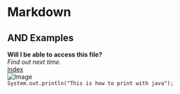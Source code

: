 # Markdown
## AND Examples
**Will I be able to access this file?**  
_Find out next time._  
[Index](https://allkeng.github.io/cse15l-lab-reports/index.html)  
![Image](https://www.eecs.mit.edu/wp-content/uploads/2021/06/compscihero-1024x545.jpg)  
`System.out.println("This is how to print with java");`

